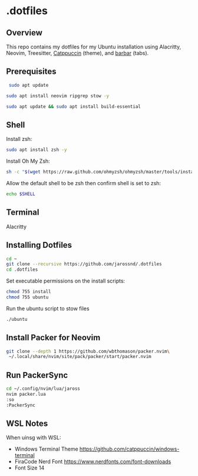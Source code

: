 # .dotfiles

## Overview

This repo contains my dotfiles for my Ubuntu installation using Alacritty, Neovim, Treesitter, [Catppuccin](https://github.com/catppuccin/nvim) (theme), and [barbar](https://github.com/romgrk/barbar.nvim) (tabs).

## Prerequisites

```bash
 sudo apt update
```

```bash
sudo apt install neovim ripgrep stow -y
```

```bash
sudo apt update && sudo apt install build-essential
```

## Shell

Install zsh:

```bash
sudo apt install zsh -y
```

Install Oh My Zsh:

```bash
sh -c "$(wget https://raw.github.com/ohmyzsh/ohmyzsh/master/tools/install.sh -O -)"
```
Allow the default shell to be zsh then confirm shell is set to zsh:

```bash
echo $SHELL
```

## Terminal

Alacritty

## Installing Dotfiles

```bash
cd ~
git clone --recursive https://github.com/jarossnd/.dotfiles
cd .dotfiles
```

Set executable permissions on the install scripts:

```bash
chmod 755 install
chmod 755 ubuntu
```

Run the ubuntu script to stow files

```bash
./ubuntu
```
## Install Packer for Neovim

```bash
git clone --depth 1 https://github.com/wbthomason/packer.nvim\
 ~/.local/share/nvim/site/pack/packer/start/packer.nvim
```
## Run PackerSync

```bash
cd ~/.config/nvim/lua/jaross
nvim packer.lua
:so
:PackerSync
```

## WSL Notes

When uinsg with WSL:

- Windows Terminal Theme https://github.com/catppuccin/windows-terminal
- FiraCode Nerd Font https://www.nerdfonts.com/font-downloads
- Font Size 14


